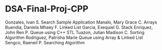 # DSA-Final-Proj-CPP

Gonzales, Ivan S.			         Search Sample Application
Manalo, Mary Grace C.          Arrays
Buendia, Daniela Mhaey F.      Linked List
Garcia, Exequiel G.            Stack
Enriquez, John Ren P.          Queue using C++ STL
Tuazon, Julian Madison C.      Sorting Algorithm
Rodriguez, Patrisha Marie      Queue using Array & Linked List
Sengco, Raeneil P.             Searching Algorithm
